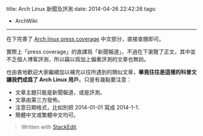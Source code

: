 title: Arch Linux 新聞及評測
date: 2014-04-26 22:42:26
tags:
- ArchWiki
---
在下完善了 [Arch linux press coverage][1] 中文部分，直接查閱即可。

實際上「press coverage」的直譯爲「新聞報道」，不過在下瀏覽了正文，其中並不乏個人博客評測，所以竊以爲加上偏重評測的文章也無妨。

也由衷地歡迎大家繼續加以補充以往所遇到的類似文章，**畢竟往往是這樣的科普文讓我們成爲了 Arch Linux 用戶**。只是有幾點要注意：

* 文章主題只能是新聞報道，或是評測。
* 文章由第三方發佈。
* 注意日期格式，比如別把 2014-01-01 寫成 2014-1-1.
* 簡體中文或繁體中文均可。


> Written with [StackEdit](https://stackedit.io/).


  [1]: https://wiki.archlinux.org/index.php/Arch_Linux_press_coverage_(%E7%AE%80%E4%BD%93%E4%B8%AD%E6%96%87)
